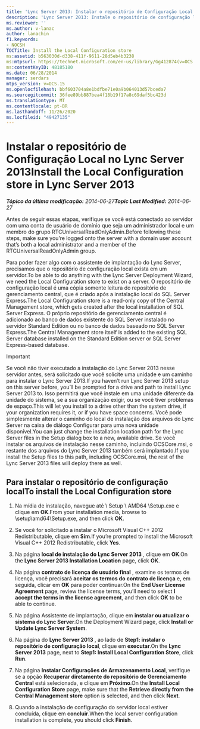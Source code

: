 ```yaml
---
title: 'Lync Server 2013: Instalar o repositório de Configuração Local'
description: 'Lync Server 2013: Instale o repositório de configuração local.'
ms.reviewer: ''
ms.author: v-lanac
author: lanachin
f1.keywords:
- NOCSH
TOCTitle: Install the Local Configuration store
ms:assetid: b563030d-d338-411f-9611-28d5eb4b3238
ms:mtpsurl: https://technet.microsoft.com/en-us/library/Gg412874(v=OCS.15)
ms:contentKeyID: 48185180
ms.date: 06/28/2014
manager: serdars
mtps_version: v=OCS.15
ms.openlocfilehash: bbf603704a8e1bdfbe71e0a9b064013d57bceda7
ms.sourcegitcommit: 36fee89bb887bea4f18b19f17a8c69daf5bc423d
ms.translationtype: MT
ms.contentlocale: pt-BR
ms.lasthandoff: 11/26/2020
ms.locfileid: "49427135"
---
```

# <a name="install-the-local-configuration-store-in-lync-server-2013"></a><span data-ttu-id="8deb4-103">Instalar o repositório de Configuração Local no Lync Server 2013</span><span class="sxs-lookup"><span data-stu-id="8deb4-103">Install the Local Configuration store in Lync Server 2013</span></span>

<div data-xmlns="http://www.w3.org/1999/xhtml">

<div class="topic" data-xmlns="http://www.w3.org/1999/xhtml" data-msxsl="urn:schemas-microsoft-com:xslt" data-cs="https://msdn.microsoft.com/">

<div data-asp="https://msdn2.microsoft.com/asp">



</div>

<div id="mainSection">

<div id="mainBody"><span data-ttu-id="8deb4-104">

<span> </span></span><span class="sxs-lookup"><span data-stu-id="8deb4-104">

<span> </span></span></span>

<span data-ttu-id="8deb4-105">_**Tópico da última modificação:** 2014-06-27_</span><span class="sxs-lookup"><span data-stu-id="8deb4-105">_**Topic Last Modified:** 2014-06-27_</span></span>

<span data-ttu-id="8deb4-106">Antes de seguir essas etapas, verifique se você está conectado ao servidor com uma conta de usuário de domínio que seja um administrador local e um membro do grupo RTCUniversalReadOnlyAdmin.</span><span class="sxs-lookup"><span data-stu-id="8deb4-106">Before following these steps, make sure you’re logged onto the server with a domain user account that’s both a local administrator and a member of the RTCUniversalReadOnlyAdmin group.</span></span>

<span data-ttu-id="8deb4-107">Para poder fazer algo com o assistente de implantação do Lync Server, precisamos que o repositório de configuração local exista em um servidor.</span><span class="sxs-lookup"><span data-stu-id="8deb4-107">To be able to do anything with the Lync Server Deployment Wizard, we need the Local Configuration store to exist on a server.</span></span> <span data-ttu-id="8deb4-108">O repositório de configuração local é uma cópia somente leitura do repositório de gerenciamento central, que é criado após a instalação local do SQL Server Express.</span><span class="sxs-lookup"><span data-stu-id="8deb4-108">The Local Configuration store is a read-only copy of the Central Management store, which gets created after the local installation of SQL Server Express.</span></span> <span data-ttu-id="8deb4-109">O próprio repositório de gerenciamento central é adicionado ao banco de dados existente do SQL Server instalado no servidor Standard Edition ou no banco de dados baseado no SQL Server Express.</span><span class="sxs-lookup"><span data-stu-id="8deb4-109">The Central Management store itself is added to the existing SQL Server database installed on the Standard Edition server or SQL Server Express-based database.</span></span>

<div>


> [!IMPORTANT]  
> <span data-ttu-id="8deb4-110">Se você não tiver executado a instalação do Lync Server 2013 nesse servidor antes, será solicitado que você solicite uma unidade e um caminho para instalar o Lync Server 2013.</span><span class="sxs-lookup"><span data-stu-id="8deb4-110">If you haven’t run Lync Server 2013 setup on this server before, you’ll be prompted for a drive and path to install Lync Server 2013 to.</span></span> <span data-ttu-id="8deb4-111">Isso permitirá que você instale em uma unidade diferente da unidade do sistema, se a sua organização exigir, ou se você tiver problemas de espaço.</span><span class="sxs-lookup"><span data-stu-id="8deb4-111">This will let you install to a drive other than the system drive, if your organization requires it, or if you have space concerns.</span></span> <span data-ttu-id="8deb4-112">Você pode simplesmente alterar o caminho do local de instalação dos arquivos do Lync Server na caixa de diálogo Configurar para uma nova unidade disponível.</span><span class="sxs-lookup"><span data-stu-id="8deb4-112">You can just change the installation location path for the Lync Server files in the Setup dialog box to a new, available drive.</span></span> <span data-ttu-id="8deb4-113">Se você instalar os arquivos de instalação nesse caminho, incluindo OCSCore.msi, o restante dos arquivos do Lync Server 2013 também será implantado.</span><span class="sxs-lookup"><span data-stu-id="8deb4-113">If you install the Setup files to this path, including OCSCore.msi, the rest of the Lync Server 2013 files will deploy there as well.</span></span>



</div>

<div>

## <a name="to-install-the-local-configuration-store"></a><span data-ttu-id="8deb4-114">Para instalar o repositório de configuração local</span><span class="sxs-lookup"><span data-stu-id="8deb4-114">To install the Local Configuration store</span></span>

1.  <span data-ttu-id="8deb4-115">Na mídia de instalação, navegue até \\ Setup \\ AMD64 \\Setup.exe e clique em **OK**.</span><span class="sxs-lookup"><span data-stu-id="8deb4-115">From your installation media, browse to \\setup\\amd64\\Setup.exe, and then click **OK**.</span></span>

2.  <span data-ttu-id="8deb4-116">Se você for solicitado a instalar o Microsoft Visual C++ 2012 Redistributable, clique em **Sim**.</span><span class="sxs-lookup"><span data-stu-id="8deb4-116">If you’re prompted to install the Microsoft Visual C++ 2012 Redistributable, click **Yes**.</span></span>

3.  <span data-ttu-id="8deb4-117">Na página **local de instalação do Lync Server 2013** , clique em **OK**.</span><span class="sxs-lookup"><span data-stu-id="8deb4-117">On the **Lync Server 2013 Installation Location** page, click **OK**.</span></span>

4.  <span data-ttu-id="8deb4-118">Na página **contrato de licença de usuário final** , examine os termos de licença, você precisará **aceitar os termos do contrato de licença** e, em seguida, clicar em **OK** para poder continuar.</span><span class="sxs-lookup"><span data-stu-id="8deb4-118">On the **End User License Agreement** page, review the license terms, you’ll need to select **I accept the terms in the license agreement**, and then click **OK** to be able to continue.</span></span>

5.  <span data-ttu-id="8deb4-119">Na página Assistente de implantação, clique em **instalar ou atualizar o sistema do Lync Server**.</span><span class="sxs-lookup"><span data-stu-id="8deb4-119">On the Deployment Wizard page, click **Install or Update Lync Server System**.</span></span>

6.  <span data-ttu-id="8deb4-120">Na página do **Lync Server 2013** , ao lado de **Step1: instalar o repositório de configuração local**, clique em **executar**.</span><span class="sxs-lookup"><span data-stu-id="8deb4-120">On the **Lync Server 2013** page, next to **Step1: Install Local Configuration Store**, click **Run**.</span></span>

7.  <span data-ttu-id="8deb4-121">Na página **Instalar Configurações de Armazenamento Local**, verifique se a opção **Recuperar diretamente do repositório de Gerenciamento Central** está selecionada, e clique em **Próximo**.</span><span class="sxs-lookup"><span data-stu-id="8deb4-121">On the **Install Local Configuration Store** page, make sure that the **Retrieve directly from the Central Management store** option is selected, and then click **Next**.</span></span>

8.  <span data-ttu-id="8deb4-122">Quando a instalação de configuração do servidor local estiver concluída, clique em **concluir**.</span><span class="sxs-lookup"><span data-stu-id="8deb4-122">When the local server configuration installation is complete, you should click **Finish**.</span></span>

<span data-ttu-id="8deb4-123"></div>

</div>

<span> </span>

</div>

</div>

</span><span class="sxs-lookup"><span data-stu-id="8deb4-123"></div>

</div>

<span> </span>

</div>

</div>

</span></span></div>

